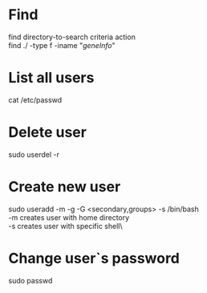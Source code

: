 # Find
find directory-to-search criteria action \
find ./ -type f -iname "*geneInfo*"

# List all users
cat /etc/passwd

# Delete user
sudo userdel -r <usename>

# Create new user 
sudo useradd -m -g <primary> -G <secondary,groups> -s /bin/bash <name> \
  -m creates user with home directory\
  -s creates user with specific shell\


# Change user`s password
sudo passwd <username>
